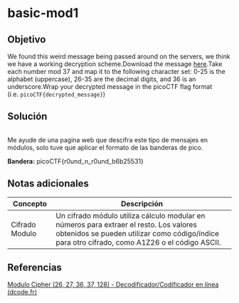 # basic-mod1
## Objetivo

We found this weird message being passed around on the servers, we think we have a working decryption scheme.Download the message [here](https://artifacts.picoctf.net/c/128/message.txt).Take each number mod 37 and map it to the following character set: 0-25 is the alphabet (uppercase), 26-35 are the decimal digits, and 36 is an underscore.Wrap your decrypted message in the picoCTF flag format (i.e. `picoCTF{decrypted_message}`)
## Solución

```shell

```

Me ayude de una pagina web que descifra este tipo de mensajes en módulos, solo tuve que aplicar el formato de las banderas de pico.

**Bandera:** picoCTF{r0und_n_r0und_b6b25531}
## Notas adicionales

|Concepto| Descripción|
|-|-|
|Cifrado Modulo | Un cifrado módulo utiliza cálculo modular en números para extraer el resto. Los valores obtenidos se pueden utilizar como código/índice para otro cifrado, como A1Z26 o el código ASCII.|
## Referencias

[Modulo Cipher (26, 27, 36, 37, 128) - Decodificador/Codificador en línea (dcode.fr)](https://www.dcode.fr/modulo-cipher)